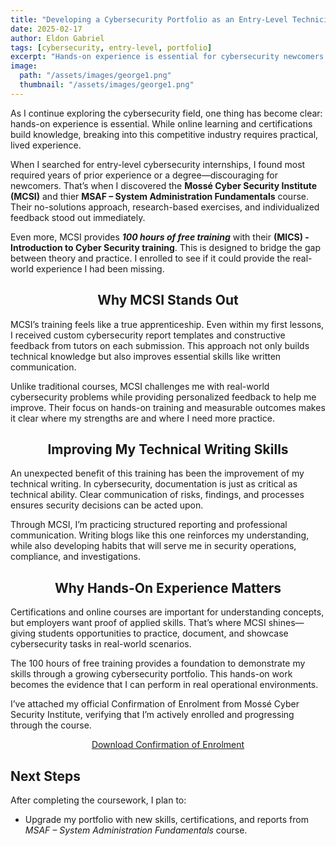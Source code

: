 ```yaml
---
title: "Developing a Cybersecurity Portfolio as an Entry-Level Technician"
date: 2025-02-17
author: Eldon Gabriel
tags: [cybersecurity, entry-level, portfolio]
excerpt: "Hands-on experience is essential for cybersecurity newcomers. MCSI provides a structured, apprenticeship-style training to build applied skills and documentation expertise."
image:
  path: "/assets/images/george1.png"
  thumbnail: "/assets/images/george1.png"
---
```

As I continue exploring the cybersecurity field, one thing has become clear: hands-on experience is essential. While online learning and certifications build knowledge, breaking into this competitive industry requires practical, lived experience.

When I searched for entry-level cybersecurity internships, I found most required years of prior experience or a degree—discouraging for newcomers. That’s when I discovered the **Mossé Cyber Security Institute (MCSI)** and thier **MSAF – System Administration Fundamentals** course. Their no-solutions approach, research-based exercises, and individualized feedback stood out immediately.

Even more, MCSI provides **_100 hours of free training_** with their **(MICS) - Introduction to Cyber Security training**. This is designed to bridge the gap between theory and practice. I enrolled to see if it could provide the real-world experience I had been missing.

<center><h2>Why MCSI Stands Out</h2></center>

MCSI’s training feels like a true apprenticeship. Even within my first lessons, I received custom cybersecurity report templates and constructive feedback from tutors on each submission. This approach not only builds technical knowledge but also improves essential skills like written communication.

Unlike traditional courses, MCSI challenges me with real-world cybersecurity problems while providing personalized feedback to help me improve. Their focus on hands-on training and measurable outcomes makes it clear where my strengths are and where I need more practice.

<center><h2>Improving My Technical Writing Skills</h2></center>

An unexpected benefit of this training has been the improvement of my technical writing. In cybersecurity, documentation is just as critical as technical ability. Clear communication of risks, findings, and processes ensures security decisions can be acted upon.

Through MCSI, I’m practicing structured reporting and professional communication. Writing blogs like this one reinforces my understanding, while also developing habits that will serve me in security operations, compliance, and investigations.

<center><h2>Why Hands-On Experience Matters</h2></center>

Certifications and online courses are important for understanding concepts, but employers want proof of applied skills. That’s where MCSI shines—giving students opportunities to practice, document, and showcase cybersecurity tasks in real-world scenarios.

The 100 hours of free training provides a foundation to demonstrate my skills through a growing cybersecurity portfolio. This hands-on work becomes the evidence that I can perform in real operational environments.


I’ve attached my official Confirmation of Enrolment from Mossé Cyber Security Institute, verifying that I’m actively enrolled and progressing through the course.

<center><a href="https://github.com/EldonGabriel/eldongabriel.github.io/blob/main/assets/certifications/mics-confirmation-of-enrolment.pdf" target="_blank">Download Confirmation of Enrolment</a></center>

<h2>Next Steps</h2>

After completing the coursework, I plan to:

- Upgrade my portfolio with new skills, certifications, and reports from _MSAF – System Administration Fundamentals_ course.
